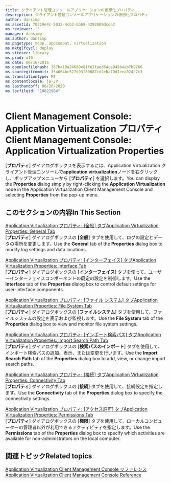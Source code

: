 ```yaml
---
title: クライアント管理コンソールアプリケーションの仮想化プロパティ
description: クライアント管理コンソールアプリケーションの仮想化プロパティ
author: dansimp
ms.assetid: 70319e4c-5032-4cb3-bbb8-4292809dcea2
ms.reviewer: ''
manager: dansimp
ms.author: dansimp
ms.pagetype: mdop, appcompat, virtualization
ms.mktglfcycl: deploy
ms.sitesec: library
ms.prod: w10
ms.date: 06/16/2016
ms.openlocfilehash: 367ba19a24680e81fe1faed64ce949b4ab7b9766
ms.sourcegitcommit: 354664bc527d93f80687cd2eba70d1eea024c7c3
ms.translationtype: MT
ms.contentlocale: ja-JP
ms.lasthandoff: 06/26/2020
ms.locfileid: "10821984"
---
```

# <span data-ttu-id="3f2cb-103">Client Management Console: Application Virtualization プロパティ</span><span class="sxs-lookup"><span data-stu-id="3f2cb-103">Client Management Console: Application Virtualization Properties</span></span>


<span data-ttu-id="3f2cb-104">[**プロパティ**] ダイアログボックスを表示するには、Application Virtualization クライアント管理コンソールで**application virtualization**ノードを右クリックし、ポップアップメニューから [**プロパティ**] を選択します。</span><span class="sxs-lookup"><span data-stu-id="3f2cb-104">You can display the **Properties** dialog simply by right-clicking the **Application Virtualization** node in the Application Virtualization Client Management Console and selecting **Properties** from the pop-up menu.</span></span>

## <span data-ttu-id="3f2cb-105">このセクションの内容</span><span class="sxs-lookup"><span data-stu-id="3f2cb-105">In This Section</span></span>


<a href="" id="application-virtualization-properties--general-tab"></a>[<span data-ttu-id="3f2cb-106">Application Virtualization プロパティ: [全般] タブ</span><span class="sxs-lookup"><span data-stu-id="3f2cb-106">Application Virtualization Properties: General Tab</span></span>](application-virtualization-properties-general-tab.md)  
<span data-ttu-id="3f2cb-107">[**プロパティ**] ダイアログボックスの **[全般**] タブを使用して、ログの設定とデータの場所を変更します。</span><span class="sxs-lookup"><span data-stu-id="3f2cb-107">Use the **General** tab of the **Properties** dialog box to modify log settings and data locations.</span></span>

<a href="" id="application-virtualization-properties--interface-tab"></a>[<span data-ttu-id="3f2cb-108">Application Virtualization プロパティ: [インターフェイス] タブ</span><span class="sxs-lookup"><span data-stu-id="3f2cb-108">Application Virtualization Properties: Interface Tab</span></span>](application-virtualization-properties-interface-tab.md)  
<span data-ttu-id="3f2cb-109">[**プロパティ**] ダイアログボックスの [**インターフェイス**] タブを使って、ユーザーインターフェイスコンポーネントの既定の設定を制御します。</span><span class="sxs-lookup"><span data-stu-id="3f2cb-109">Use the **Interface** tab of the **Properties** dialog box to control default settings for user-interface components.</span></span>

<a href="" id="application-virtualization-properties--file-system-tab"></a>[<span data-ttu-id="3f2cb-110">Application Virtualization プロパティ: [ファイル システム] タブ</span><span class="sxs-lookup"><span data-stu-id="3f2cb-110">Application Virtualization Properties: File System Tab</span></span>](application-virtualization-properties-file-system-tab.md)  
<span data-ttu-id="3f2cb-111">[**プロパティ**] ダイアログボックスの [**ファイルシステム**] タブを使用して、ファイルシステムの設定を表示および監視します。</span><span class="sxs-lookup"><span data-stu-id="3f2cb-111">Use the **File System** tab of the **Properties** dialog box to view and monitor file system settings.</span></span>

<a href="" id="application-virtualization-properties--import-search-path-tab"></a>[<span data-ttu-id="3f2cb-112">Application Virtualization プロパティ: [インポート検索パス] タブ</span><span class="sxs-lookup"><span data-stu-id="3f2cb-112">Application Virtualization Properties: Import Search Path Tab</span></span>](application-virtualization-properties-import-search-path-tab.md)  
<span data-ttu-id="3f2cb-113">[**プロパティ**] ダイアログボックスの [**検索パスのインポート**] タブを使用して、インポート検索パスの追加、表示、または変更を行います。</span><span class="sxs-lookup"><span data-stu-id="3f2cb-113">Use the **Import Search Path** tab of the **Properties** dialog box to add, view, or change import search paths.</span></span>

<a href="" id="application-virtualization-properties--connectivity-tab"></a>[<span data-ttu-id="3f2cb-114">Application Virtualization プロパティ: [接続] タブ</span><span class="sxs-lookup"><span data-stu-id="3f2cb-114">Application Virtualization Properties: Connectivity Tab</span></span>](application-virtualization-properties-connectivity-tab.md)  
<span data-ttu-id="3f2cb-115">[**プロパティ**] ダイアログボックスの [**接続**] タブを使用して、接続設定を指定します。</span><span class="sxs-lookup"><span data-stu-id="3f2cb-115">Use the **Connectivity** tab of the **Properties** dialog box to specify the connectivity settings.</span></span>

<a href="" id="application-virtualization-properties--permissions-tab"></a>[<span data-ttu-id="3f2cb-116">Application Virtualization プロパティ: [アクセス許可] タブ</span><span class="sxs-lookup"><span data-stu-id="3f2cb-116">Application Virtualization Properties: Permissions Tab</span></span>](application-virtualization-properties-permissions-tab.md)  
<span data-ttu-id="3f2cb-117">[**プロパティ**] ダイアログボックスの [**権限**] タブを使用して、ローカルコンピューターの管理者以外が利用できるアクティビティを指定します。</span><span class="sxs-lookup"><span data-stu-id="3f2cb-117">Use the **Permissions** tab of the **Properties** dialog box to specify which activities are available for non-administrators on the local computer.</span></span>

## <span data-ttu-id="3f2cb-118">関連トピック</span><span class="sxs-lookup"><span data-stu-id="3f2cb-118">Related topics</span></span>


[<span data-ttu-id="3f2cb-119">Application Virtualization Client Management Console リファレンス</span><span class="sxs-lookup"><span data-stu-id="3f2cb-119">Application Virtualization Client Management Console Reference</span></span>](application-virtualization-client-management-console-reference.md)

 

 





